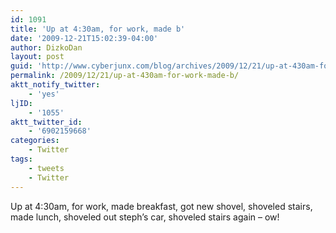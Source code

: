 ```yaml
---
id: 1091
title: 'Up at 4:30am, for work, made b'
date: '2009-12-21T15:02:39-04:00'
author: DizkoDan
layout: post
guid: 'http://www.cyberjunx.com/blog/archives/2009/12/21/up-at-430am-for-work-made-b/'
permalink: /2009/12/21/up-at-430am-for-work-made-b/
aktt_notify_twitter:
    - 'yes'
ljID:
    - '1055'
aktt_twitter_id:
    - '6902159668'
categories:
    - Twitter
tags:
    - tweets
    - Twitter
---
```


Up at 4:30am, for work, made breakfast, got new shovel, shoveled stairs, made lunch, shoveled out steph’s car, shoveled stairs again – ow!